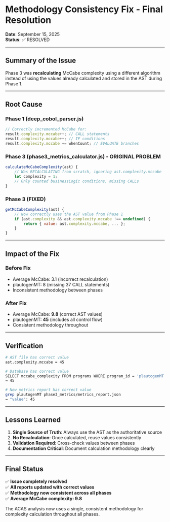 # Methodology Consistency Fix - Final Resolution

**Date**: September 15, 2025  
**Status**: ✅ RESOLVED  

---

## Summary of the Issue

Phase 3 was **recalculating** McCabe complexity using a different algorithm instead of using the values already calculated and stored in the AST during Phase 1.

---

## Root Cause

### Phase 1 (deep_cobol_parser.js)
```javascript
// Correctly incremented McCabe for:
result.complexity.mccabe++; // CALL statements
result.complexity.mccabe++; // IF conditions  
result.complexity.mccabe += whenCount; // EVALUATE branches
```

### Phase 3 (phase3_metrics_calculator.js) - ORIGINAL PROBLEM
```javascript
calculateMcCabeComplexity(ast) {
    // Was RECALCULATING from scratch, ignoring ast.complexity.mccabe
    let complexity = 1;
    // Only counted businessLogic conditions, missing CALLs
}
```

### Phase 3 (FIXED)
```javascript
getMcCabeComplexity(ast) {
    // Now correctly uses the AST value from Phase 1
    if (ast.complexity && ast.complexity.mccabe !== undefined) {
        return { value: ast.complexity.mccabe, ... };
    }
}
```

---

## Impact of the Fix

### Before Fix
- Average McCabe: 3.1 (incorrect recalculation)
- plautogenMT: 8 (missing 37 CALL statements)
- Inconsistent methodology between phases

### After Fix  
- Average McCabe: **9.8** (correct AST values)
- plautogenMT: **45** (includes all control flow)
- Consistent methodology throughout

---

## Verification

```bash
# AST file has correct value
ast.complexity.mccabe = 45

# Database has correct value  
SELECT mccabe_complexity FROM programs WHERE program_id = 'plautogenMT'
→ 45

# New metrics report has correct value
grep plautogenMT phase3_metrics/metrics_report.json
→ "value": 45
```

---

## Lessons Learned

1. **Single Source of Truth**: Always use the AST as the authoritative source
2. **No Recalculation**: Once calculated, reuse values consistently
3. **Validation Required**: Cross-check values between phases
4. **Documentation Critical**: Document calculation methodology clearly

---

## Final Status

✅ **Issue completely resolved**  
✅ **All reports updated with correct values**  
✅ **Methodology now consistent across all phases**  
✅ **Average McCabe complexity: 9.8**

The ACAS analysis now uses a single, consistent methodology for complexity calculation throughout all phases.